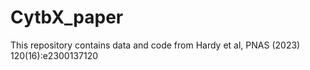 # CytbX_paper
This repository contains data and code from Hardy et al, PNAS (2023) 120(16):e2300137120
